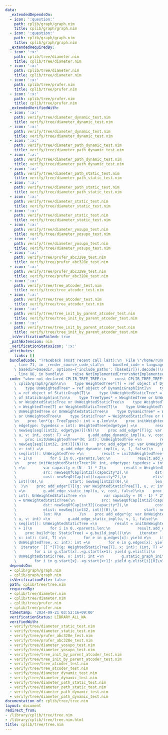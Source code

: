 ```yaml
---
data:
  _extendedDependsOn:
  - icon: ':question:'
    path: cplib/graph/graph.nim
    title: cplib/graph/graph.nim
  - icon: ':question:'
    path: cplib/graph/graph.nim
    title: cplib/graph/graph.nim
  _extendedRequiredBy:
  - icon: ':x:'
    path: cplib/tree/diameter.nim
    title: cplib/tree/diameter.nim
  - icon: ':x:'
    path: cplib/tree/diameter.nim
    title: cplib/tree/diameter.nim
  - icon: ':x:'
    path: cplib/tree/prufer.nim
    title: cplib/tree/prufer.nim
  - icon: ':x:'
    path: cplib/tree/prufer.nim
    title: cplib/tree/prufer.nim
  _extendedVerifiedWith:
  - icon: ':x:'
    path: verify/tree/diameter_dynamic_test.nim
    title: verify/tree/diameter_dynamic_test.nim
  - icon: ':x:'
    path: verify/tree/diameter_dynamic_test.nim
    title: verify/tree/diameter_dynamic_test.nim
  - icon: ':x:'
    path: verify/tree/diameter_path_dynamic_test.nim
    title: verify/tree/diameter_path_dynamic_test.nim
  - icon: ':x:'
    path: verify/tree/diameter_path_dynamic_test.nim
    title: verify/tree/diameter_path_dynamic_test.nim
  - icon: ':x:'
    path: verify/tree/diameter_path_static_test.nim
    title: verify/tree/diameter_path_static_test.nim
  - icon: ':x:'
    path: verify/tree/diameter_path_static_test.nim
    title: verify/tree/diameter_path_static_test.nim
  - icon: ':x:'
    path: verify/tree/diameter_static_test.nim
    title: verify/tree/diameter_static_test.nim
  - icon: ':x:'
    path: verify/tree/diameter_static_test.nim
    title: verify/tree/diameter_static_test.nim
  - icon: ':x:'
    path: verify/tree/diameter_yosupo_test.nim
    title: verify/tree/diameter_yosupo_test.nim
  - icon: ':x:'
    path: verify/tree/diameter_yosupo_test.nim
    title: verify/tree/diameter_yosupo_test.nim
  - icon: ':x:'
    path: verify/tree/prufer_abc328e_test.nim
    title: verify/tree/prufer_abc328e_test.nim
  - icon: ':x:'
    path: verify/tree/prufer_abc328e_test.nim
    title: verify/tree/prufer_abc328e_test.nim
  - icon: ':x:'
    path: verify/tree/tree_atcoder_test.nim
    title: verify/tree/tree_atcoder_test.nim
  - icon: ':x:'
    path: verify/tree/tree_atcoder_test.nim
    title: verify/tree/tree_atcoder_test.nim
  - icon: ':x:'
    path: verify/tree/tree_init_by_parent_atcoder_test.nim
    title: verify/tree/tree_init_by_parent_atcoder_test.nim
  - icon: ':x:'
    path: verify/tree/tree_init_by_parent_atcoder_test.nim
    title: verify/tree/tree_init_by_parent_atcoder_test.nim
  _isVerificationFailed: true
  _pathExtension: nim
  _verificationStatusIcon: ':x:'
  attributes:
    links: []
  bundledCode: "Traceback (most recent call last):\n  File \"/home/runner/.local/lib/python3.10/site-packages/onlinejudge_verify/documentation/build.py\"\
    , line 71, in _render_source_code_stat\n    bundled_code = language.bundle(stat.path,\
    \ basedir=basedir, options={'include_paths': [basedir]}).decode()\n  File \"/home/runner/.local/lib/python3.10/site-packages/onlinejudge_verify/languages/nim.py\"\
    , line 86, in bundle\n    raise NotImplementedError\nNotImplementedError\n"
  code: "when not declared CPLIB_TREE_TREE:\n    const CPLIB_TREE_TREE* = 1\n    include\
    \ cplib/graph/graph\n\n    type WeightedTree*[T] = ref object of DynamicGraph[T]\n\
    \    type UnWeightedTree* = ref object of DynamicGraph[int]\n    type WeightedStaticTree*[T]\
    \ = ref object of StaticGraph[T]\n    type UnWeightedStaticTree* = ref object\
    \ of StaticGraph[int]\n\n    type TreeTypes* = WeightedTree or UnWeightedTree\
    \ or WeightedStaticTree or UnWeightedStaticTree\n    type WeightedTreeTypes*[T]\
    \ = WeightedTree[T] or WeightedStaticTree[T]\n    type UnWeightedTreeTypes* =\
    \ UnWeightedTree or UnWeightedStaticTree\n    type DynamicTree* = WeightedTree\
    \ or UnWeightedTree\n    type StaticTree* = WeightedStaticTree or UnWeightedStaticTree\n\
    \n    proc len*(g: TreeTypes): int = g.len\n\n    proc initWeightedTree*(N: int,\
    \ edgetype: typedesc = int): WeightedTree[edgetype] =\n        result = WeightedTree[edgetype](edges:\
    \ newSeq[seq[(int32, edgetype)]](N))\n    proc add_edge*[T](g: var WeightedTree[T],\
    \ u, v: int, cost: T) =\n        g.add_edge_dynamic_impl(u, v, cost, false)\n\n\
    \    proc initUnWeightedTree*(N: int): UnWeightedTree =\n        result = UnWeightedTree(edges:\
    \ newSeq[seq[(int32, int)]](N))\n    proc add_edge*(g: var UnWeightedTree, u,\
    \ v: int) =\n        g.add_edge_dynamic_impl(u, v, 1, false)\n    proc initUnWeightedTree*(parents:\
    \ seq[int]): UnWeightedTree =\n        result = initUnWeightedTree(parents.len\
    \ + 1)\n        for i in 0..<parents.len:\n            result.add_edge(i+1, parents[i])\n\
    \n    proc initWeightedStaticTree*(N: int, edgetype: typedesc = int): WeightedStaticTree[edgetype]\
    \ =\n        var capacity = (N - 1) * 2\n        result = WeightedStaticTree[edgetype](\n\
    \            src: newSeqOfCap[int32](capacity*2),\n            dst: newSeqOfCap[int32](capacity*2),\n\
    \            cost: newSeqOfCap[int](capacity*2),\n            elist: newSeq[(int32,\
    \ int)](0),\n            start: newSeq[int32](0),\n            len: N\n      \
    \  )\n    proc add_edge*[T](g: var WeightedStaticTree[T], u, v: int, cost: T)\
    \ =\n        g.add_edge_static_impl(u, v, cost, false)\n\n    proc initUnWeightedStaticTree*(N:\
    \ int): UnWeightedStaticTree =\n        var capacity = (N - 1) * 2\n        result\
    \ = UnWeightedStaticTree(\n            src: newSeqOfCap[int32](capacity*2),\n\
    \            dst: newSeqOfCap[int32](capacity*2),\n            cost: newSeqOfCap[int](capacity*2),\n\
    \            elist: newSeq[(int32, int)](0),\n            start: newSeq[int32](0),\n\
    \            len: N\n        )\n    proc add_edge*(g: var UnWeightedStaticTree,\
    \ u, v: int) =\n        g.add_edge_static_impl(u, v, 1, false)\n    proc initUnWeightedStaticTree*(parents:\
    \ seq[int]): UnWeightedStaticTree =\n        result = initUnWeightedStaticTree(parents.len\
    \ + 1)\n        for i in 0..<parents.len:\n            result.add_edge(i+1, parents[i])\n\
    \    proc build*(g: StaticTree) = g.build_impl()\n\n    iterator `[]`*[T](g: WeightedTree[T],\
    \ x: int): (int, T) =\n        for e in g.edges[x]: yield e\n    iterator `[]`*(g:\
    \ UnWeightedTree, x: int): int =\n        for e in g.edges[x]: yield e[0]\n  \
    \  iterator `[]`*[T](g: WeightedStaticTree[T], x: int): (int, T) =\n        g.static_graph_initialized_check()\n\
    \        for i in g.start[x]..<g.start[x+1]: yield g.elist[i]\n    iterator `[]`*(g:\
    \ UnWeightedStaticTree, x: int): int =\n        g.static_graph_initialized_check()\n\
    \        for i in g.start[x]..<g.start[x+1]: yield g.elist[i][0]\n"
  dependsOn:
  - cplib/graph/graph.nim
  - cplib/graph/graph.nim
  isVerificationFile: false
  path: cplib/tree/tree.nim
  requiredBy:
  - cplib/tree/diameter.nim
  - cplib/tree/diameter.nim
  - cplib/tree/prufer.nim
  - cplib/tree/prufer.nim
  timestamp: '2024-09-21 03:52:16+09:00'
  verificationStatus: LIBRARY_ALL_WA
  verifiedWith:
  - verify/tree/diameter_static_test.nim
  - verify/tree/diameter_static_test.nim
  - verify/tree/prufer_abc328e_test.nim
  - verify/tree/prufer_abc328e_test.nim
  - verify/tree/diameter_yosupo_test.nim
  - verify/tree/diameter_yosupo_test.nim
  - verify/tree/tree_init_by_parent_atcoder_test.nim
  - verify/tree/tree_init_by_parent_atcoder_test.nim
  - verify/tree/tree_atcoder_test.nim
  - verify/tree/tree_atcoder_test.nim
  - verify/tree/diameter_dynamic_test.nim
  - verify/tree/diameter_dynamic_test.nim
  - verify/tree/diameter_path_static_test.nim
  - verify/tree/diameter_path_static_test.nim
  - verify/tree/diameter_path_dynamic_test.nim
  - verify/tree/diameter_path_dynamic_test.nim
documentation_of: cplib/tree/tree.nim
layout: document
redirect_from:
- /library/cplib/tree/tree.nim
- /library/cplib/tree/tree.nim.html
title: cplib/tree/tree.nim
---
```

